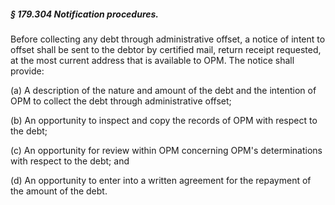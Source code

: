##### § 179.304 Notification procedures. #####

Before collecting any debt through administrative offset, a notice of intent to offset shall be sent to the debtor by certified mail, return receipt requested, at the most current address that is available to OPM. The notice shall provide:

(a) A description of the nature and amount of the debt and the intention of OPM to collect the debt through administrative offset;

(b) An opportunity to inspect and copy the records of OPM with respect to the debt;

(c) An opportunity for review within OPM concerning OPM's determinations with respect to the debt; and

(d) An opportunity to enter into a written agreement for the repayment of the amount of the debt.